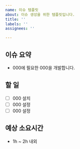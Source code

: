 ```yaml
---
name: 이슈 템플릿
about: 이슈 생성을 위한 템플릿입니다.
title: ''
labels: ''
assignees: ''

---
```


## 이슈 요약
- 000에 필요한 000을 개발합니다.

## 할 일
- [ ] 000 설치
- [ ] 000 설정
- [ ] 000 설정

## 예상 소요시간
- 1h ~ 2h 내외